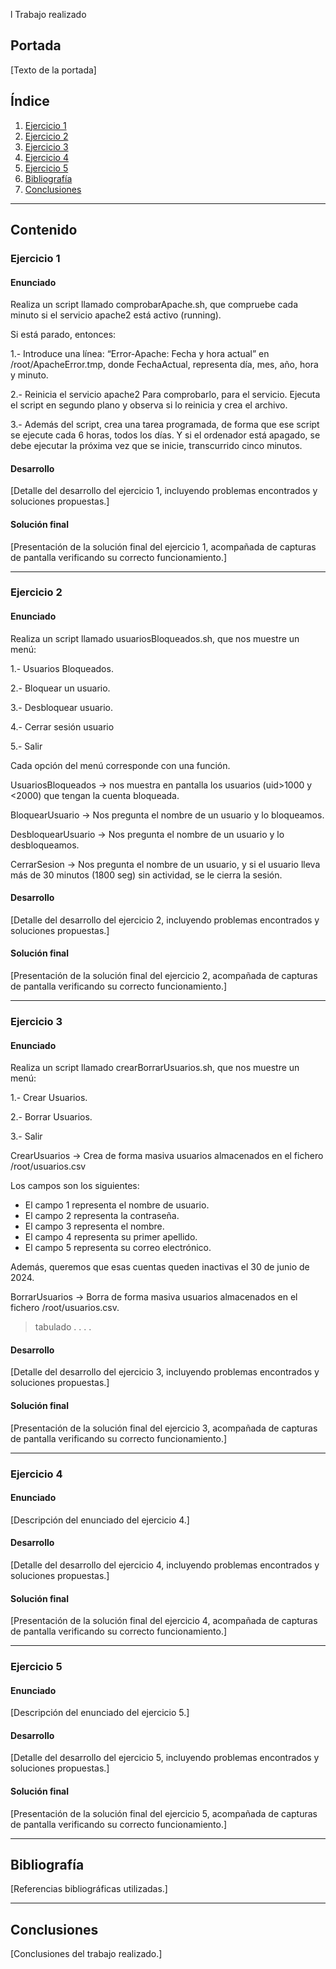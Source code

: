 l Trabajo realizado

## Portada

[Texto de la portada]

## Índice

1. [Ejercicio 1](#enunciado-ejercicio-1)
2. [Ejercicio 2](#enunciado-ejercicio-2)
3. [Ejercicio 3](#enunciado-ejercicio-3)
4. [Ejercicio 4](#enunciado-ejercicio-4)
5. [Ejercicio 5](#enunciado-ejercicio-5)
6. [Bibliografía](#bibliografia)
7. [Conclusiones](#conclusiones)

---

## Contenido

### <a name="enunciado-ejercicio-1"></a>Ejercicio 1

#### Enunciado

Realiza un script llamado comprobarApache.sh, que compruebe cada minuto si el 
servicio apache2 está activo (running). 

Si está parado, entonces:

1.- Introduce una línea: “Error-Apache: Fecha y hora actual” en /root/ApacheError.tmp, 
donde FechaActual, representa día, mes, año, hora y minuto.

2.- Reinicia el servicio apache2
Para comprobarlo, para el servicio. Ejecuta el script en segundo plano y observa si lo 
reinicia y crea el archivo.

3.- Además del script, crea una tarea programada, de forma que ese script se ejecute cada 
6 horas, todos los días. Y si el ordenador está apagado, se debe ejecutar la próxima vez 
que se inicie, transcurrido cinco minutos.

#### Desarrollo

[Detalle del desarrollo del ejercicio 1, incluyendo problemas encontrados y soluciones propuestas.]

#### Solución final

[Presentación de la solución final del ejercicio 1, acompañada de capturas de pantalla verificando su correcto funcionamiento.]

---

### <a name="enunciado-ejercicio-2"></a>Ejercicio 2

#### Enunciado

Realiza un script llamado usuariosBloqueados.sh, que nos muestre un menú:


  1.- Usuarios Bloqueados.
  
  2.- Bloquear un usuario.
  
  3.- Desbloquear usuario.
  
  4.- Cerrar sesión usuario
  
  5.- Salir

  
Cada opción del menú corresponde con una función.

UsuariosBloqueados → nos muestra en pantalla los usuarios (uid>1000 y <2000) que 
tengan la cuenta bloqueada.

BloquearUsuario → Nos pregunta el nombre de un usuario y lo bloqueamos.

DesbloquearUsuario → Nos pregunta el nombre de un usuario y lo desbloqueamos.

CerrarSesion → Nos pregunta el nombre de un usuario, y si el usuario lleva más de 30 
minutos (1800 seg) sin actividad, se le cierra la sesión.


#### Desarrollo

[Detalle del desarrollo del ejercicio 2, incluyendo problemas encontrados y soluciones propuestas.]

#### Solución final

[Presentación de la solución final del ejercicio 2, acompañada de capturas de pantalla verificando su correcto funcionamiento.]

---

### <a name="enunciado-ejercicio-3"></a>Ejercicio 3

#### Enunciado

Realiza un script llamado crearBorrarUsuarios.sh, que nos muestre un menú:

1.- Crear Usuarios.

2.- Borrar Usuarios.

3.- Salir

CrearUsuarios → Crea de forma masiva usuarios almacenados en el fichero 
/root/usuarios.csv

Los campos son los siguientes:

- El campo 1 representa el nombre de usuario.
- El campo 2 representa la contraseña.
- El campo 3 representa el nombre.
- El campo 4 representa su primer apellido.
- El campo 5 representa su correo electrónico.
  
Además, queremos que esas cuentas queden inactivas el 30 de junio de 2024.

BorrarUsuarios → Borra de forma masiva usuarios almacenados en el fichero 
/root/usuarios.csv.
> tabulado
> .
> .
> .
> .
> 

#### Desarrollo

[Detalle del desarrollo del ejercicio 3, incluyendo problemas encontrados y soluciones propuestas.]

#### Solución final

[Presentación de la solución final del ejercicio 3, acompañada de capturas de pantalla verificando su correcto funcionamiento.]

---

### <a name="enunciado-ejercicio-4"></a>Ejercicio 4

#### Enunciado

[Descripción del enunciado del ejercicio 4.]

#### Desarrollo

[Detalle del desarrollo del ejercicio 4, incluyendo problemas encontrados y soluciones propuestas.]

#### Solución final

[Presentación de la solución final del ejercicio 4, acompañada de capturas de pantalla verificando su correcto funcionamiento.]

---

### <a name="enunciado-ejercicio-5"></a>Ejercicio 5

#### Enunciado

[Descripción del enunciado del ejercicio 5.]

#### Desarrollo

[Detalle del desarrollo del ejercicio 5, incluyendo problemas encontrados y soluciones propuestas.]

#### Solución final

[Presentación de la solución final del ejercicio 5, acompañada de capturas de pantalla verificando su correcto funcionamiento.]

---

## <a name="bibliografia"></a>Bibliografía

[Referencias bibliográficas utilizadas.]

---

## <a name="conclusiones"></a>Conclusiones

[Conclusiones del trabajo realizado.]

